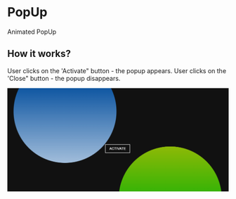 # PopUp
Animated PopUp 

## How it works?
User clicks on the 'Activate" button - the popup appears.
User clicks on the 'Close" button - the popup disappears.

<img src="img/popUp1.png" alt="HowItLooksLike">

